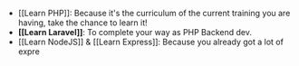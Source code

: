 
- [[Learn PHP]]: Because it's the curriculum of the current training you are having, take the chance to learn it!
- **[[Learn Laravel]]**: To complete your way as PHP Backend dev.
- [[Learn NodeJS]] & [[Learn Express]]: Because you already got a lot of expre